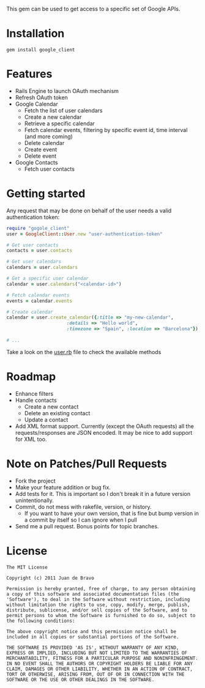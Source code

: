 This gem can be used to get access to a specific set of Google APIs.

# Installation

    gem install google_client

# Features

* Rails Engine to launch OAuth mechanism
* Refresh OAuth token
* Google Calendar
  * Fetch the list of user calendars
  * Create a new calendar
  * Retrieve a specific calendar
  * Fetch calendar events, filtering by specific event id, time interval (and more coming)
  * Delete calendar
  * Create event
  * Delete event
* Google Contacts
  * Fetch user contacts

# Getting started

Any request that may be done on behalf of the user needs a valid authentication token:

```ruby
require "gogole_client"
user = GoogleClient::User.new "user-authentication-token"

# Get user contacts
contacts = user.contacts

# Get user calendars
calendars = user.calendars

# Get a specific user calendar
calendar = user.calendars("<calendar-id>")

# Fetch calendar events
events = calendar.events

# Create calendar
calendar = user.create_calendar({:title => "my-new-calendar", 
                      :details => "Hello world", 
                      :timezone => "Spain", :location => "Barcelona"})
                      
# ...
```

Take a look on the [user.rb](blob/master/lib/google_client/user.rb) file to check the available methods

# Roadmap

* Enhance filters
* Handle contacts
    * Create a new contact
    * Delete an existing contact
    * Update a contact
* Add XML format support. Currently (except the OAuth requests) all the requests/responses are JSON encoded. It may be nice to add support for XML too.

# Note on Patches/Pull Requests

* Fork the project
* Make your feature addition or bug fix.
* Add tests for it. This is important so I don't break it in a future version unintentionally.
* Commit, do not mess with rakefile, version, or history.
  * If you want to have your own version, that is fine but bump version in a commit by itself so I can ignore when I pull
* Send me a pull request. Bonus points for topic branches.

# License

    The MIT License

    Copyright (c) 2011 Juan de Bravo

    Permission is hereby granted, free of charge, to any person obtaining
    a copy of this software and associated documentation files (the
    'Software'), to deal in the Software without restriction, including
    without limitation the rights to use, copy, modify, merge, publish,
    distribute, sublicense, and/or sell copies of the Software, and to
    permit persons to whom the Software is furnished to do so, subject to
    the following conditions:

    The above copyright notice and this permission notice shall be
    included in all copies or substantial portions of the Software.

    THE SOFTWARE IS PROVIDED 'AS IS', WITHOUT WARRANTY OF ANY KIND,
    EXPRESS OR IMPLIED, INCLUDING BUT NOT LIMITED TO THE WARRANTIES OF
    MERCHANTABILITY, FITNESS FOR A PARTICULAR PURPOSE AND NONINFRINGEMENT.
    IN NO EVENT SHALL THE AUTHORS OR COPYRIGHT HOLDERS BE LIABLE FOR ANY
    CLAIM, DAMAGES OR OTHER LIABILITY, WHETHER IN AN ACTION OF CONTRACT,
    TORT OR OTHERWISE, ARISING FROM, OUT OF OR IN CONNECTION WITH THE
    SOFTWARE OR THE USE OR OTHER DEALINGS IN THE SOFTWARE.